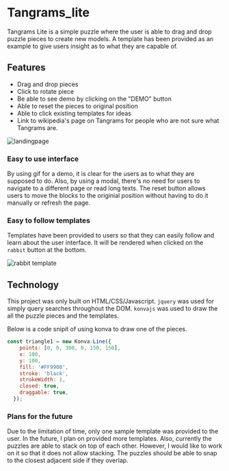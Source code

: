 # Tangrams_lite

Tangrams Lite is a simple puzzle where the user is able to drag and drop puzzle pieces to create new models. A template has been provided as an example to give users insight as to what they are capable of.

## Features

* Drag and drop pieces
* Click to rotate piece
* Be able to see demo by clicking on the "DEMO" button
* Able to reset the pieces to original position
* Able to click existing templates for ideas
* Link to wikipedia's page on Tangrams for people who are not sure what Tangrams are.


![landingpage](http://res.cloudinary.com/dbtdkqyeo/image/upload/v1501867690/Screen_Shot_2017-08-04_at_10.27.54_jeuglq.png)

### Easy to use interface
By using gif for a demo, it is clear for the users as to what they are supposed to do. Also, by using a modal, there's no need for users to navigate to a different page or read long texts.
The reset button allows users to move the blocks to the originial position without having to do it manually or refresh the page.

### Easy to follow templates

Templates have been provided to users so that they can easily follow and learn about the user interface. It will be rendered when clicked on the `rabbit` button at the bottom.

![rabbit template](http://res.cloudinary.com/dbtdkqyeo/image/upload/v1501872174/Screen_Shot_2017-08-04_at_11.42.38_fdzfpw.png)


## Technology

This project was only built on HTML/CSS/Javascript.
`jquery` was used for simply query searches throughout the DOM. `konvajs` was used to draw the all the puzzle pieces and the templates.

Below is a code snipit of using konva to draw one of the pieces.

```javascript
const triangle1 = new Konva.Line({
    points: [0, 0, 300, 0, 150, 150],
    x: 100,
    y: 100,
    fill: '#FF9900',
    stroke: 'black',
    strokeWidth: 1,
    closed: true,
    draggable: true,
  });
```

### Plans for the future
Due to the limitation of time, only one sample template was provided to the user. In the future, I plan on provided more templates. Also, currently the puzzles are able to stack on top of each other. However, I would like to work on it so that it does not allow stacking. The puzzles should be able to snap to the closest adjacent side if they overlap.